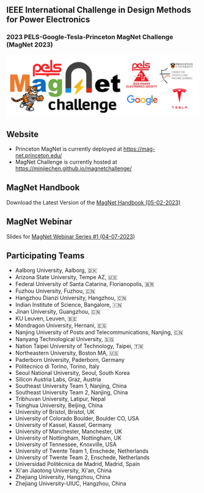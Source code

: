 ## IEEE International Challenge in Design Methods for Power Electronics
### 2023 PELS-Google-Tesla-Princeton MagNet Challenge (MagNet 2023)
<img src="img/mclogo.jpg" width="1500">

## Website

- Princeton MagNet is currently deployed at https://mag-net.princeton.edu/
- MagNet Challenge is currently hosted at https://minjiechen.github.io/magnetchallenge/

## MagNet Handbook

Download the Latest Version of the [MagNet Handbook (05-02-2023)](docs/handbook.pdf)

## MagNet Webinar

Slides for [MagNet Webinar Series #1 (04-07-2023)](docs/webinar.pdf)

## Participating Teams

- Aalborg University, Aalborg, 🇩🇰
- Arizona State University, Tempe AZ, 🇺🇸
- Federal University of Santa Catarina, Florianopolis, 🇧🇷
- Fuzhou University, Fuzhou, 🇨🇳
- Hangzhou Dianzi University, Hangzhou, 🇨🇳
- Indian Institute of Science, Bangalore, 🇮🇳
- Jinan University, Guangzhou, 🇨🇳
- KU Leuven, Leuven, 🇧🇪
- Mondragon University, Hernani, 🇪🇸
- Nanjing University of Posts and Telecommunications, Nanjing, 🇨🇳
- Nanyang Technological University, 🇸🇬
- Nation Taipei University of Technology, Taipei, 🇹🇼
- Northeastern University, Boston MA, 🇺🇸
- Paderborn University, Paderborn, Germany
- Politecnico di Torino, Torino, Italy
- Seoul National University, Seoul, South Korea
- Silicon Austria Labs, Graz, Austria
- Southeast University Team 1, Nanjing, China
- Southeast University Team 2, Nanjing, China
- Tribhuvan University, Latipur, Nepal
- Tsinghua University, Beijing, China
- University of Bristol, Bristol, UK
- University of Colorado Boulder, Boulder CO, USA
- University of Kassel, Kassel, Germany
- University of Manchester, Manchester, UK
- University of Nottingham, Nottingham, UK
- University of Tennessee, Knoxville, USA
- University of Twente Team 1, Enschede, Netherlands
- University of Twente Team 2, Enschede, Netherlands
- Universidad Politécnica de Madrid, Madrid, Spain
- Xi'an Jiaotong University, Xi'an, China
- Zhejiang University, Hangzhou, China
- Zhejiang University-UIUC, Hangzhou, China
